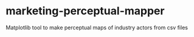 # marketing-perceptual-mapper
Matplotlib tool to make perceptual maps of industry actors from csv files
